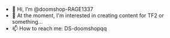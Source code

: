 - 👋 Hi, I’m @doomshop-RAGE1337
- 👀 At the moment, I'm interested in creating content for TF2 or something...
- 📫 How to reach me: DS-doomshopqq

<!---
doomshop-RAGE1337/doomshop-RAGE1337 is a ✨ special ✨ repository because its `README.md` (this file) appears on your GitHub profile.
You can click the Preview link to take a look at your changes.
--->

